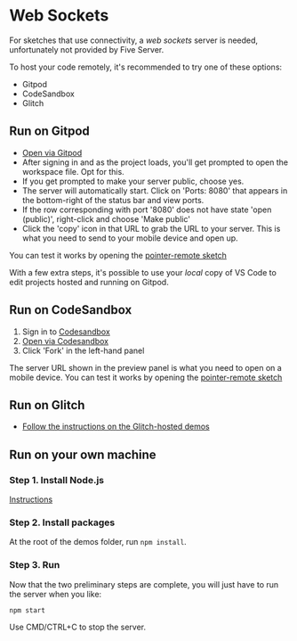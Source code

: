 # Web Sockets

For sketches that use connectivity, a _web sockets_ server is needed, unfortunately not provided by Five Server.

To host your code remotely, it's recommended to try one of these options:

* Gitpod
* CodeSandbox
* Glitch

## Run on Gitpod

* [Open via Gitpod](https://gitpod.io/#https://github.com/ClintH/ixfx-demos-light)
* After signing in and as the project loads, you'll get prompted to open the workspace file. Opt for this.
* If you get prompted to make your server public, choose yes.
* The server will automatically start. Click on 'Ports: 8080' that appears in the bottom-right of the status bar and view ports.
* If the row corresponding with port '8080' does not have state 'open (public)', right-click and choose 'Make public'
* Click the 'copy' icon in that URL to grab the URL to your server. This is what you need to send to your mobile device and open up.

You can test it works by opening the [pointer-remote sketch](./pointer/remote/)

With a few extra steps, it's possible to use your _local_ copy of VS Code to edit projects hosted and running on Gitpod.

## Run on CodeSandbox

1. Sign in to [Codesandbox](https://codesandbox.io/)
2. [Open via Codesandbox](https://githubbox.com/clinth/ixfx-demos-light)
3. Click 'Fork' in the left-hand panel

The server URL shown in the preview panel is what you need to open on a mobile device. You can test it works by opening the [pointer-remote sketch](./pointer/remote/)

## Run on Glitch

* [Follow the instructions on the Glitch-hosted demos](https://glitch.com/edit/#!/ixfx-demos?path=package.json%3A1%3A0)

## Run on your own machine

### Step 1. Install Node.js

[Instructions](./install-nodejs.md)

### Step 2. Install packages

At the root of the demos folder, run `npm install`.

### Step 3. Run

Now that the two preliminary steps are complete, you will just have to run the server when you like:

```
npm start
```

Use CMD/CTRL+C to stop the server.